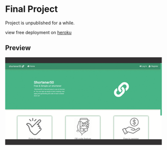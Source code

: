 
# Final Project 

Project is unpublished for a while.

view free deployment on [heroku](https://s50.herokuapp.com)

## Preview

![preview](https://github.com/rezi-gelenidze/CS50W-Projects/blob/master/Previews/FinalPreview.gif?raw=true)
